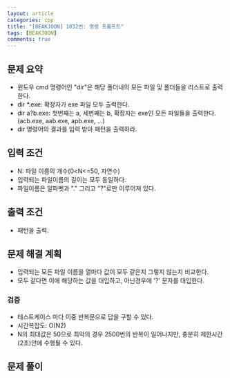 ```yaml
---
layout: article
categories: cpp
title: "[BEAKJOON] 1032번: 명령 프롬프트"
tags: [BEAKJOON]
comments: true
---
```


## 문제 요약
- 윈도우 cmd 명령어인 "dir"은 해당 폴더내의 모든 파일 및 폴더들을 리스트로 출력한다.
- dir *.exe: 확장자가 exe 파일 모두 출력한다.
- dir a?b.exe: 첫번째는 a, 세번째는 b, 확장자는 exe인 모든 파일들을 출력한다.(acb.exe, aab.exe, apb.exe, ...)
- dir 명령어의 결과를 입력 받아 패턴을 출력하라.

## 입력 조건
- N: 파일 이름의 개수(0<N<=50, 자연수)
- 입력되는 파일이름의 길이는 모두 동일하다.
- 파일이름은 알파벳과 "." 그리고 "?"로만 이루어져 있다.

## 출력 조건
- 패턴을 출력.

## 문제 해결 계획
- 입력되는 모든 파일 이름을 열마다 값이 모두 같은지 그렇지 않는지 비교한다.
- 모두 같다면 이에 해당하는 값을 대입하고, 아닌경우에 '?' 문자를 대입한다.

### 검증
- 테스트케이스 마다 이중 반복문으로 답을 구할 수 있다.
- 시간복잡도: O(N2)
- N의 최대값은 50으로 최악의 경우 2500번의 반복이 일어나지만, 충분히 제한시간(2초)안에 수행될 수 있다.

## 문제 풀이
<script src="https://gist.github.com/junne47/31c175373f4b2e6b54e055179a019fab.js"></script>
